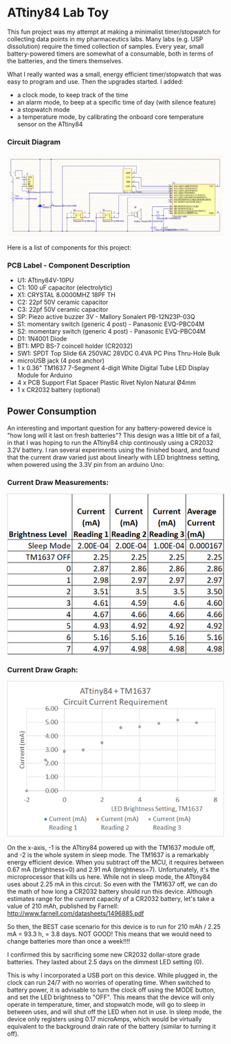# ATtiny84 Lab Toy

This fun project was my attempt at making a minimalist timer/stopwatch for collecting data points in my pharmaceutics labs. Many labs (e.g. USP dissolution) require the timed collection of samples. Every year, small battery-powered timers are somewhat of a consumable, both in terms of the batteries, and the timers themselves.

What I really wanted was a small, energy efficient timer/stopwatch that was easy to program and use. Then the upgrades started. I added:
 - a clock mode, to keep track of the time
 - an alarm mode, to beep at a specific time of day (with silence feature)
 - a stopwatch mode
 - a temperature mode, by calibrating the onboard core temperature sensor on the ATtiny84

### Circuit Diagram
<img src="https://github.com/dndubins/ATtiny84/blob/main/LabToy84/pics/LabToy84_circuitdiag.png">

Here is a list of components for this project:

### PCB Label - Component Description
- U1: ATtiny84V-10PU
- C1: 100 uF capacitor (electrolytic)
- X1: CRYSTAL 8.0000MHZ 18PF TH
- C2: 22pf 50V ceramic capacitor
- C3: 22pf 50V ceramic capacitor
- SP: Piezo active buzzer 3V - Mallory Sonalert PB-12N23P-03Q
- S1: momentary switch (generic 4 post) - Panasonic EVQ-PBC04M
- S2: momentary switch (generic 4 post) - Panasonic EVQ-PBC04M
- D1: 1N4001 Diode
- BT1: MPD BS-7 coincell holder (CR2032)
- SW1: SPDT Top Slide 6A 250VAC 28VDC 0.4VA PC Pins Thru-Hole Bulk
- microUSB jack (4 post anchor)
- 1 x 0.36" TM1637 7-Segment 4-digit White Digital Tube LED Display Module for Arduino
- 4 x PCB Support Flat Spacer Plastic Rivet Nylon Natural Ø4mm
- 1 x CR2032 battery (optional)

## Power Consumption

An interesting and important question for any battery-powered device is "how long will it last on fresh batteries"? This design was a little bit of a fail, in that I was hoping to run the ATtiny84 chip continously using a CR2032 3.2V battery. I ran several experiments using the finished board, and found that the current draw varied just about linearly with LED brightness setting, when powered using the 3.3V pin from an arduino Uno:

### Current Draw Measurements:

<img src="https://github.com/dndubins/ATtiny84/blob/main/LabToy84/pics/CurrentDraw.png">

### Current Draw Graph:

<img src="https://github.com/dndubins/ATtiny84/blob/main/LabToy84/pics/CurrentGraph.png">

On the x-axis, -1 is the ATtiny84 powered up with the TM1637 module off, and -2 is the whole system in sleep mode. The TM1637 is a remarkably energy efficient device. When you subtract off the MCU, it requires between 0.67 mA (brightness=0) and 2.91 mA (brightness=7). Unfortunately, it's the microprocessor that kills us here. While not in sleep mode, the ATtiny84 uses about 2.25 mA in this circut. So even with the TM1637 off, we can do the math of how long a CR2032 battery should run this device. Although estimates range for the current capacity of a CR2032 battery, let's take a value of 210 mAh, published by Farnell: http://www.farnell.com/datasheets/1496885.pdf

So then, the BEST case scenario for this device is to run for 210 mAh / 2.25 mA = 93.3 h, = 3.8 days. NOT GOOD! This means that we would need to change batteries more than once a week!!!!

I confirmed this by sacrificing some new CR2032 dollar-store grade batteries. They lasted about 2.5 days on the dimmest LED setting (0).

This is why I incorporated a USB port on this device. While plugged in, the clock can run 24/7 with no worries of operating time. When switched to battery power, it is advisable to turn the clock off using the MODE button, and set the LED brightness to "OFF". This means that the device will only operate in temperature, timer, and stopwatch mode, will go to sleep in between uses, and will shut off the LED when not in use. In sleep mode, the device only registers using 0.17 microAmps, which would be virtually equivalent to the background drain rate of the battery (similar to turning it off).





